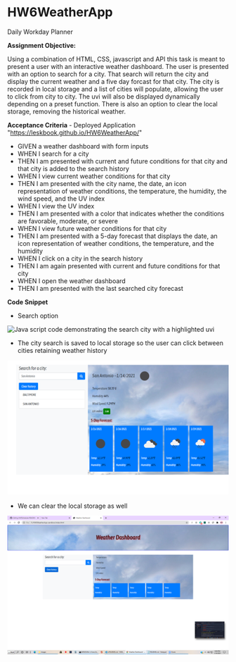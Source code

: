 # HW6WeatherApp
Daily Workday Planner

**Assignment Objective:**

Using a combination of HTML, CSS, javascript and API this task is meant to present a user with an interactive weather dashboard. The user is presented with an option to search for a city. That search will return the city and display the current weather and a five day forcast for that city. The city is recorded in local storage and a list of cities will populate, allowing the user to click from city to city. The uvi will also be displayed dynamically depending on a preset function. There is also an option to clear the local storage, removing the historical weather.


**Acceptance Criteria** - Deployed Application "https://leskbook.github.io/HW6WeatherApp/"

- GIVEN a weather dashboard with form inputs
- WHEN I search for a city
- THEN I am presented with current and future conditions for that city and that city is added to the search history
- WHEN I view current weather conditions for that city
- THEN I am presented with the city name, the date, an icon representation of weather conditions, the temperature, the humidity, the wind speed, and the UV index
- WHEN I view the UV index
- THEN I am presented with a color that indicates whether the conditions are favorable, moderate, or severe
- WHEN I view future weather conditions for that city
- THEN I am presented with a 5-day forecast that displays the date, an icon representation of weather conditions, the temperature, and the humidity
- WHEN I click on a city in the search history
- THEN I am again presented with current and future conditions for that city
- WHEN I open the weather dashboard
- THEN I am presented with the last searched city forecast

**Code Snippet**
 - Search option

<img src="assets/images/searchsave.png" alt="Java script code demonstrating the search city with a highlighted uvi">
 

- The city search is saved to local storage so the user can click between cities retaining weather history

<img src="assets/images/mcities.png" alt="The search history">

- We can clear the local storage as well

<img src="assets/images/clear.png" alt="The representation of the cleared search history">
